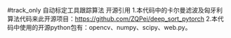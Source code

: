 #track_only
自动标定工具跟踪算法
开源引用
1.本代码中的卡尔曼滤波及匈牙利算法代码来此开源项目：https://github.com/ZQPei/deep_sort_pytorch
2.本代码中使用的开源python包有：opencv、numpy、scipy、web.py。
